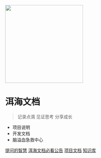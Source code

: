 [<img alr="Logo" src="https://api.elake.top/Logo.png" width="250">](Test/目录.md)

# 洱海文档

> 记录点滴 见证思考 分享成长

* 项目说明
* 开发文档
* 脑溢血急救中心

[提问的智慧](提问的智慧/提问的智慧.md)
[洱海文档必看公告](Announcement/用户条款.md)
[项目文档](Project/目录.md)
[知识库](Tutorials/目录.md)
